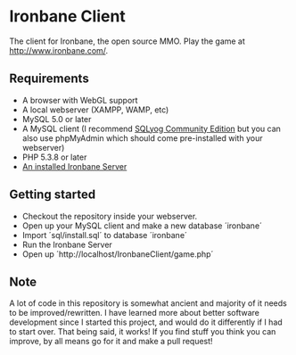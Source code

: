 Ironbane Client
==============

The client for Ironbane, the open source MMO. 
Play the game at <http://www.ironbane.com/>.

## Requirements

* A browser with WebGL support
* A local webserver (XAMPP, WAMP, etc)
* MySQL 5.0 or later
* A MySQL client (I recommend [SQLyog Community Edition](https://code.google.com/p/sqlyog/downloads/list) but you can also use phpMyAdmin which should come pre-installed with your webserver)
* PHP 5.3.8 or later
* [An installed Ironbane Server](https://github.com/ironbane/IronbaneServer/)

## Getting started

* Checkout the repository inside your webserver.
* Open up your MySQL client and make a new database ´ironbane´
* Import ´sql/install.sql´ to database ´ironbane´
* Run the Ironbane Server
* Open up ´http://localhost/IronbaneClient/game.php´

## Note

A lot of code in this repository is somewhat ancient and majority of it needs to be improved/rewritten.
I have learned more about better software development since I started this project, and would do it differently if I had to start over.
That being said, it works! If you find stuff you think you can improve, by all means go for it and make a pull request!
